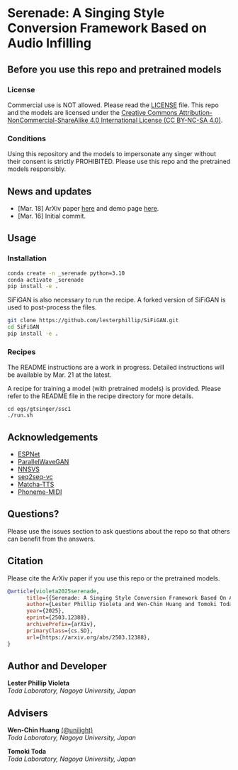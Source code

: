 # Serenade: A Singing Style Conversion Framework Based on Audio Infilling

## Before you use this repo and pretrained models

### License
Commercial use is NOT allowed. Please read the [LICENSE](LICENSE) file. This repo and the models are licensed under the [Creative Commons Attribution-NonCommercial-ShareAlike 4.0 International License (CC BY-NC-SA 4.0)](https://creativecommons.org/licenses/by-nc-sa/4.0/).

### Conditions
Using this repository and the models to impersonate any singer without their consent is strictly PROHIBITED. Please use this repo and the pretrained models responsibly.

## News and updates
- [Mar. 18] ArXiv paper [here](https://arxiv.org/abs/2503.12388) and demo page [here](https://lesterphillip.github.io/serenade_demo/).
- [Mar. 16] Initial commit.

## Usage

### Installation
```bash
conda create -n _serenade python=3.10
conda activate _serenade
pip install -e .
```

SiFiGAN is also necessary to run the recipe. A forked version of SiFiGAN is used to post-process the files.
```bash
git clone https://github.com/lesterphillip/SiFiGAN.git
cd SiFiGAN
pip install -e .
```

### Recipes
The README instructions are a work in progress. Detailed instructions will be available by Mar. 21 at the latest. 

A recipe for training a model (with pretrained models) is provided. Please refer to the README file in the recipe directory for more details.
```
cd egs/gtsinger/ssc1
./run.sh
```


## Acknowledgements
- [ESPNet](https://github.com/espnet/espnet)
- [ParallelWaveGAN](https://github.com/kan-bayashi/ParallelWaveGAN/)
- [NNSVS](https://github.com/nnsvs/nnsvs)
- [seq2seq-vc](https://github.com/unilight/seq2seq-vc)
- [Matcha-TTS](https://github.com/shivammehta25/Matcha-TTS)
- [Phoneme-MIDI](https://github.com/seyong92/phoneme-informed-note-level-singing-transcription)

## Questions?
Please use the issues section to ask questions about the repo so that others can benefit from the answers.

## Citation
Please cite the ArXiv paper if you use this repo or the pretrained models.
```bibtex
@article{violeta2025serenade,
      title={{Serenade: A Singing Style Conversion Framework Based On Audio Infilling}}, 
      author={Lester Phillip Violeta and Wen-Chin Huang and Tomoki Toda},
      year={2025},
      eprint={2503.12388},
      archivePrefix={arXiv},
      primaryClass={cs.SD},
      url={https://arxiv.org/abs/2503.12388}, 
}
```

## Author and Developer
**Lester Phillip Violeta**  
*Toda Laboratory, Nagoya University, Japan*  

## Advisers
**Wen-Chin Huang** [(@unilight)](https://github.com/unilight)  
*Toda Laboratory, Nagoya University, Japan*

**Tomoki Toda**  
*Toda Laboratory, Nagoya University, Japan*
